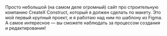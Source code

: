 Просто небольшой (на самом деле огромный) сайт про строительную компанию CreateX Construct, 
который я должен сделать по макету. Это мой первый крупный проект, и я работаю над ним по шаблону из Figma. 
А самое интересное — вы сможете наблюдать за процессом создания и редактирования!
